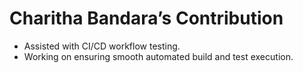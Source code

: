 # Charitha Bandara’s Contribution

- Assisted with CI/CD workflow testing.
- Working on ensuring smooth automated build and test execution.
